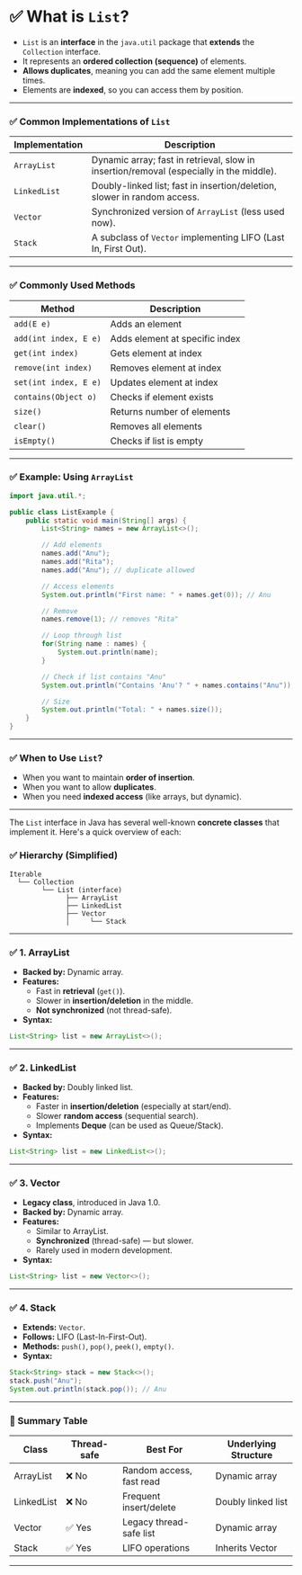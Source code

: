 # ✅ What is `List`?
- `List` is an **interface** in the `java.util` package that **extends** the `Collection` interface.
- It represents an **ordered collection (sequence)** of elements.
- **Allows duplicates**, meaning you can add the same element multiple times.
- Elements are **indexed**, so you can access them by position.

---

### ✅ Common Implementations of `List`
| Implementation      | Description |
|---------------------|-------------|
| `ArrayList`         | Dynamic array; fast in retrieval, slow in insertion/removal (especially in the middle). |
| `LinkedList`        | Doubly-linked list; fast in insertion/deletion, slower in random access. |
| `Vector`            | Synchronized version of `ArrayList` (less used now). |
| `Stack`             | A subclass of `Vector` implementing LIFO (Last In, First Out). |

---

### ✅ Commonly Used Methods
| Method                    | Description |
|---------------------------|-------------|
| `add(E e)`                | Adds an element |
| `add(int index, E e)`     | Adds element at specific index |
| `get(int index)`          | Gets element at index |
| `remove(int index)`       | Removes element at index |
| `set(int index, E e)`     | Updates element at index |
| `contains(Object o)`      | Checks if element exists |
| `size()`                  | Returns number of elements |
| `clear()`                 | Removes all elements |
| `isEmpty()`               | Checks if list is empty |

---

### ✅ Example: Using `ArrayList`
```java
import java.util.*;

public class ListExample {
    public static void main(String[] args) {
        List<String> names = new ArrayList<>();

        // Add elements
        names.add("Anu");
        names.add("Rita");
        names.add("Anu"); // duplicate allowed

        // Access elements
        System.out.println("First name: " + names.get(0)); // Anu

        // Remove
        names.remove(1); // removes "Rita"

        // Loop through list
        for(String name : names) {
            System.out.println(name);
        }

        // Check if list contains "Anu"
        System.out.println("Contains 'Anu'? " + names.contains("Anu"));

        // Size
        System.out.println("Total: " + names.size());
    }
}
```

---

### ✅ When to Use `List`?
- When you want to maintain **order of insertion**.
- When you want to allow **duplicates**.
- When you need **indexed access** (like arrays, but dynamic).

---

The `List` interface in Java has several well-known **concrete classes** that implement it. Here's a quick overview of each:

### ✅ **Hierarchy (Simplified)**
```
Iterable
  └── Collection
        └── List (interface)
              ├── ArrayList
              ├── LinkedList
              ├── Vector
              │     └── Stack
```

---

### ✅ 1. **ArrayList**
- **Backed by:** Dynamic array.
- **Features:**
  - Fast in **retrieval** (`get()`).
  - Slower in **insertion/deletion** in the middle.
  - **Not synchronized** (not thread-safe).
- **Syntax:**
```java
List<String> list = new ArrayList<>();
```

---

### ✅ 2. **LinkedList**
- **Backed by:** Doubly linked list.
- **Features:**
  - Faster in **insertion/deletion** (especially at start/end).
  - Slower **random access** (sequential search).
  - Implements **Deque** (can be used as Queue/Stack).
- **Syntax:**
```java
List<String> list = new LinkedList<>();
```

---

### ✅ 3. **Vector**
- **Legacy class**, introduced in Java 1.0.
- **Backed by:** Dynamic array.
- **Features:**
  - Similar to ArrayList.
  - **Synchronized** (thread-safe) — but slower.
  - Rarely used in modern development.
- **Syntax:**
```java
List<String> list = new Vector<>();
```

---

### ✅ 4. **Stack**
- **Extends:** `Vector`.
- **Follows:** LIFO (Last-In-First-Out).
- **Methods:** `push()`, `pop()`, `peek()`, `empty()`.
- **Syntax:**
```java
Stack<String> stack = new Stack<>();
stack.push("Anu");
System.out.println(stack.pop()); // Anu
```

---

### 📝 Summary Table

| Class       | Thread-safe | Best For                 | Underlying Structure |
|-------------|-------------|--------------------------|-----------------------|
| ArrayList   | ❌ No       | Random access, fast read | Dynamic array         |
| LinkedList  | ❌ No       | Frequent insert/delete   | Doubly linked list    |
| Vector      | ✅ Yes      | Legacy thread-safe list  | Dynamic array         |
| Stack       | ✅ Yes      | LIFO operations          | Inherits Vector       |

---


